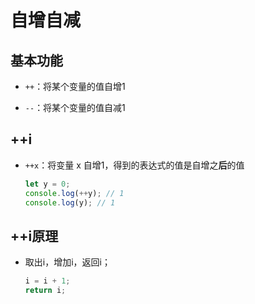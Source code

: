 # 自增自减

## 基本功能

+ `++`：将某个变量的值自增1

+ `--`：将某个变量的值自减1

## ++i

+ `++x`：将变量 x 自增1，得到的表达式的值是自增之**后**的值

  ```js
  let y = 0;
  console.log(++y); // 1
  console.log(y); // 1
  ```

## ++i原理

+ 取出i，增加i，返回i；

  ```js
  i = i + 1;
  return i;
  ```

